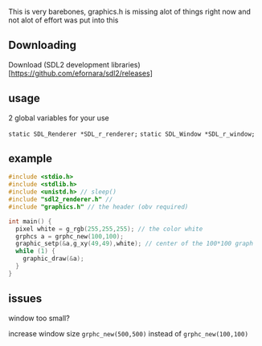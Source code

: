 This is very barebones, graphics.h is missing alot of things right now and not alot of effort was put into this

## Downloading

Download (SDL2 development libraries)[https://github.com/efornara/sdl2/releases]

## usage

2 global variables for your use

``static SDL_Renderer *SDL_r_renderer;``
``static SDL_Window *SDL_r_window;``

## example

```c
#include <stdio.h>
#include <stdlib.h>
#include <unistd.h> // sleep()
#include "sdl2_renderer.h" // 
#include "graphics.h" // the header (obv required)

int main() {
  pixel white = g_rgb(255,255,255); // the color white
  grphcs a = grphc_new(100,100);
  graphic_setp(&a,g_xy(49,49),white); // center of the 100*100 graph
  while (1) {
    graphic_draw(&a);
  }
}
```

## issues

window too small?

increase window size ``grphc_new(500,500)`` instead of ``grphc_new(100,100)``
